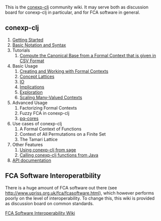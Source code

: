 This is the [conexp-clj](http://github.com/tomhanika/conexp-clj) community wiki.  It may serve
both as discussion board for conexp-clj in particular, and for FCA software in general.

## conexp-clj

1. [Getting Started](Getting-Started.md)
2. [Basic Notation and Syntax](Basic-Notation-and-Syntax.md)
3. Tutorials
    1. [Compute the Canonical Base from a Formal Context that is given in CSV Format](Tutorial-How-to-compute-the-Canonical-Base-from-a-Context-given-in-CSV-Format.md)
4. Basic Usage
    1. [Creating and Working with Formal Contexts](Formal-Contexts.md)
    2. [Concept Lattices](Concept-Lattices.md)
    3. [IO](IO.md)
    4. [Implications](Implications.md)
    5. [Exploration](Exploration.md)
    6. [Scaling Many-Valued Contexts](Scaling-Many-Valued-Contexts.md)
5. Advanced Usage
    1. Factorizing Formal Contexts
    2. Fuzzy FCA in conexp-clj
    3. [pq-cores](pq-cores-in-Formal-Contexts.md)
6. Use cases of conexp-clj
    1. A Formal Context of Functions
    2. Context of All Permutations on a Finite Set
    3. The Tamari Lattice
7. Other Features
    1. [Using conexp-clj from sage](Sage-Interoperability.md)
    2. [Calling conexp-clj functions from Java](Java.md)
8. [API documentation](API.md)

## FCA Software Interoperatbility

There is a huge amount of FCA software out there (see
http://www.upriss.org.uk/fca/fcasoftware.html), which however performs poorly on the level
of interoperability.  To change this, this wiki is provided as discussion board on common
standards.

[FCA Software Interoperability Wiki](FCA-Interoperability-Wiki.md)

